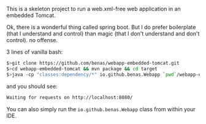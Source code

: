 This is a skeleton project to run a web.xml-free web application in an embedded Tomcat.

Ok, there is a wonderful thing called spring boot. But I do prefer boilerplate (that I understand and control) than magic (that I don't understand and don't control). no offense.

3 lines of vanilla bash:

```bash
$>git clone https://github.com/benas/webapp-embedded-tomcat.git
$>cd webapp-embedded-tomcat && mvn package && cd target
$>java -cp "classes:dependency/*" io.github.benas.Webapp `pwd`/webapp-embedded-tomcat-1.0.0-SNAPSHOT
```

and you should see:

```bash
Waiting for requests on http://localhost:8080/
```

You can also simply run the `io.github.benas.Webapp` class from within your IDE.